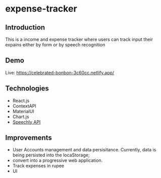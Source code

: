 # expense-tracker

## Introduction
This is a income and expense tracker where users can track input their expains either by form or by speech recognition

## Demo
Live: https://celebrated-bonbon-3c60cc.netlify.app/

## Technologies
* React.js
* ContextAPI
* MaterialUI
* Chart.js
* [Speechly API](https://www.speechly.com/)

## Improvements
* User Accounts management and data persisitance. Currently, data is being persisted into the locaStorage;
* convert into a progressive web application.
* Track expenses in rupee
* UI
